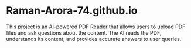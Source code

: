 # Raman-Arora-74.github.io
This project is an AI-powered PDF Reader that allows users to upload PDF files and ask questions about the content. The AI reads the PDF, understands its content, and provides accurate answers to user queries.
